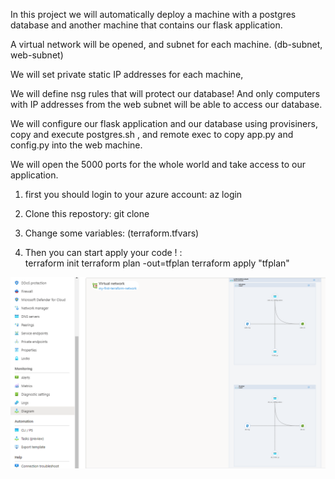 In this project we will automatically deploy a machine with a postgres database and another machine that contains our flask application.

A virtual network will be opened, and subnet for each machine. (db-subnet, web-subnet)

We will set private static IP addresses for each machine,

We will define nsg rules that will protect our database! And only computers with IP addresses from the web subnet will be able to access our database.

We will configure our flask application and our database using provisiners, copy and execute postgres.sh , and remote exec to copy app.py and config.py into the web machine.

We will open the 5000 ports for the whole world and take access to our application.





1.  first you should login to your azure account:
    az login

2.  Clone this repostory:
    git clone 

3.   Change some variables:
     (terraform.tfvars)
     
5.  Then you can start   apply your code ! :    
    terraform init
    terraform plan -out=tfplan
    terraform apply "tfplan"


![alt text](https://github.com/ofekbarel/Terraform-Project/blob/main/Azure.png?raw=true)
